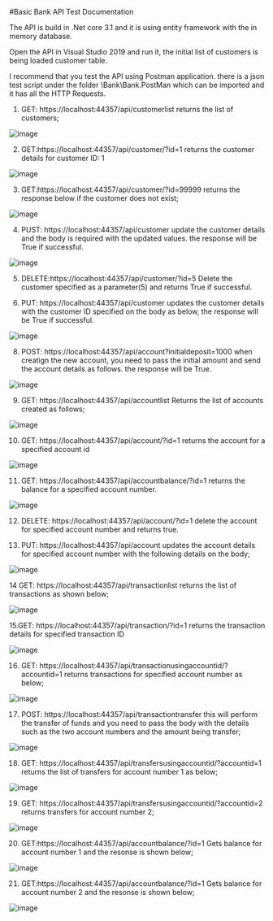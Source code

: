 #Basic Bank API Test Documentation

The API is build in .Net core 3.1 and it is using entity framework with the in memory database.

Open the API in Visual Studio 2019 and run it, the initial list of customers is being loaded customer table.

I recommend that you test the API using Postman application. there is a json test script under the folder \\Bank\Bank.PostMan which can be imported and it has all the HTTP Requests.

1. GET: https://localhost:44357/api/customerlist returns the list of customers;

![image](https://user-images.githubusercontent.com/94300618/142159700-fa7eab4b-e746-4054-a62a-923725923fe8.png)

2. GET:https://localhost:44357/api/customer/?id=1 returns the customer details for customer ID: 1

![image](https://user-images.githubusercontent.com/94300618/142160020-af37637d-eaf2-43f7-b94f-91b0511f7156.png)

3. GET:https://localhost:44357/api/customer/?id=99999 returns the response below if the customer does not exist;

![image](https://user-images.githubusercontent.com/94300618/142160200-2427b5a6-d96f-4bd0-8dbd-b12323c953a7.png)

4. PUST: https://localhost:44357/api/customer update the customer details and the body is required with the updated values. the response will be True if successful.

![image](https://user-images.githubusercontent.com/94300618/142160581-6008dedb-9094-4cda-9f78-2231fac2adc9.png)

5. DELETE:https://localhost:44357/api/customer/?id=5  Delete the customer specified as a parameter(5) and returns True if successful.

7. PUT: https://localhost:44357/api/customer updates the customer details with the customer ID specified on the body as below, the response will be True if successful.

![image](https://user-images.githubusercontent.com/94300618/142161488-f39518a0-edb6-4a22-84e0-a8d3a19a78d8.png)

8. POST: https://localhost:44357/api/account?initialdeposit=1000 when creatign the new account, you need to pass the initial amount and send the account details as follows. the response will be True.
  
  ![image](https://user-images.githubusercontent.com/94300618/142161881-dbdfec46-2e64-4a11-9eb1-f943a7a442dd.png)
  
9. GET: https://localhost:44357/api/accountlist Returns the list of accounts created as follows;

![image](https://user-images.githubusercontent.com/94300618/142162118-3982a5b7-e7f4-4680-a82d-eee6a8b9e60e.png)

10. GET: https://localhost:44357/api/account/?id=1 returns the account for a specified account id
 
 ![image](https://user-images.githubusercontent.com/94300618/142162365-d2916982-9e50-4aba-b0b3-e0a4bca89947.png)

11. GET: https://localhost:44357/api/accountbalance/?id=1 returns the balance for a specified account number.
 
 ![image](https://user-images.githubusercontent.com/94300618/142162551-ca2dde93-20c3-428e-bde3-f0a268f5af9e.png)

12. DELETE: https://localhost:44357/api/account/?id=1 delete the account for specified account number and returns true. 

13. PUT: https://localhost:44357/api/account updates the account details for specified account number with the following details on the body;
  
  ![image](https://user-images.githubusercontent.com/94300618/142163209-51d6184a-a1bd-489b-acee-6dac5689c50c.png)
  
14 GET: https://localhost:44357/api/transactionlist returns the list of transactions as shown below;

![image](https://user-images.githubusercontent.com/94300618/142163535-8c8e76ee-24ec-4fa2-8470-edd6a599780e.png)

15.GET: https://localhost:44357/api/transaction/?id=1 returns the transaction details for specified transaction ID

![image](https://user-images.githubusercontent.com/94300618/142163832-55390e49-fe9d-4b80-bffc-05665d344c02.png)

16. GET: https://localhost:44357/api/transactionusingaccountid/?accountid=1 returns transactions for specified account number as below;

 ![image](https://user-images.githubusercontent.com/94300618/142164018-f7b53797-8f89-4cd9-95cf-32f42b4b3595.png)
 
 17. POST: https://localhost:44357/api/transactiontransfer this will perform the transfer of funds and you need to pass the body with the details such as the two account numbers and the amount being transfer;

 ![image](https://user-images.githubusercontent.com/94300618/142165547-d94eb908-8fc2-4649-a52d-6d497f6417ab.png)
 
 18. GET: https://localhost:44357/api/transfersusingaccountid/?accountid=1 returns the list of transfers for account number 1 as below;

![image](https://user-images.githubusercontent.com/94300618/142165856-08770845-8638-4513-b75d-496ee2534182.png)
  
 19. GET: https://localhost:44357/api/transfersusingaccountid/?accountid=2 returns transfers for account number 2;

 ![image](https://user-images.githubusercontent.com/94300618/142166165-3aa5d25f-f3ad-4b89-ba47-e804b8b4ab20.png)

20. GET:https://localhost:44357/api/accountbalance/?id=1 Gets balance for account number 1 and the resonse is shown below;

![image](https://user-images.githubusercontent.com/94300618/142168772-2bc4b87c-94f9-4956-980a-7eb217ec89c3.png)

21. GET:https://localhost:44357/api/accountbalance/?id=1 Gets balance for account number 2 and the resonse is shown below;

![image](https://user-images.githubusercontent.com/94300618/142168907-08860b6b-a146-40ae-b0e8-ff59ada7458c.png)

  



